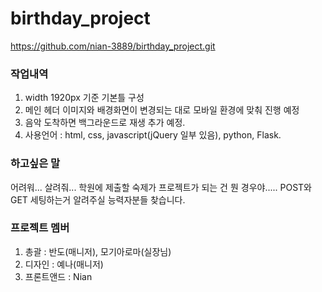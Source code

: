 # birthday_project
https://github.com/nian-3889/birthday_project.git

### 작업내역
1. width 1920px 기준 기본틀 구성
2. 메인 헤더 이미지와 배경화면이 변경되는 대로 모바일 환경에 맞춰 진행 예정
3. 음악 도착하면 백그라운드로 재생 추가 예정.
4. 사용언어 : html, css, javascript(jQuery 일부 있음), python, Flask.

### 하고싶은 말
어려워... 살려줘... 학원에 제출할 숙제가 프로젝트가 되는 건 뭔 경우야.....
POST와 GET 세팅하는거 알려주실 능력자분들 찾습니다.

### 프로젝트 멤버
1. 총괄 : 반도(매니저), 모기아로마(실장님)
2. 디자인 : 예나(매니저)
3. 프론트앤드 : Nian

